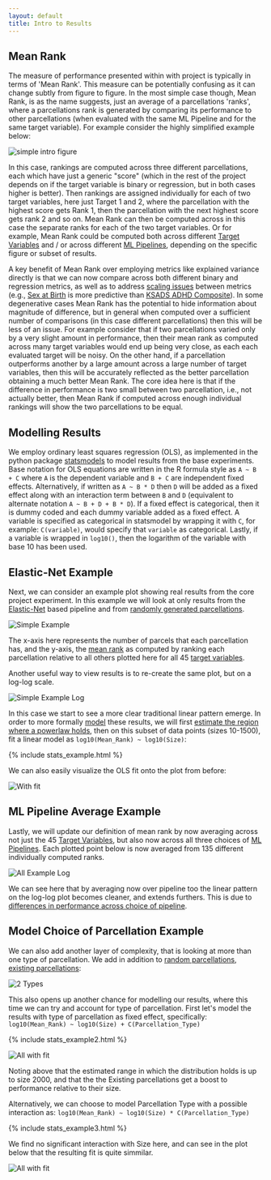 ```yaml
---
layout: default
title: Intro to Results
---
```


## Mean Rank

The measure of performance presented within with project is typically in terms of 'Mean Rank'. This measure can be
potentially confusing as it can change subtly from figure to figure. In the most simple case though, Mean Rank, is 
as the name suggests, just an average of a parcellations 'ranks', where a parcellations rank is generated by comparing its
performance to other parcellations (when evaluated with the same ML Pipeline and for the same target variable). For example
consider the highly simplified example below:

![simple intro figure](https://raw.githubusercontent.com/sahahn/parc_scaling/master/data/intro_figure1.png)

In this case, rankings are computed across three different parcellations, each which have just a generic "score"
(which in the rest of the project depends on if the target variable is binary or regression,
but in both cases higher is better). Then rankings are assigned individually for each of two target variables,
here just Target 1 and 2, where the parcellation with the highest score gets Rank 1, then the parcellation with the next highest
score gets rank 2 and so on. Mean Rank can then be computed across in this case the separate ranks for each of the
two target variables. Or for example, Mean Rank could be computed both across different [Target Variables](./variables.html)
and / or across different [ML Pipelines](./ml_pipelines.html), depending on the specific figure or subset of results.

A key benefit of Mean Rank over employing metrics like explained variance directly is that we can now compare across both
different binary and regression metrics, as well as to address [scaling issues](./scaling_issues.html) between metrics
(e.g., [Sex at Birth](./target_variables#sex-at-birth) is more predictive than
[KSADS ADHD Composite](./target_variables#ksads-adhd-composite)). In some degenerative cases Mean Rank has the potential to hide
information about magnitude of difference, but in general when computed over a sufficient number of comparisons (in this case
different parcellations) then this will be less of an issue. For example consider that if two parcellations varied only by
a very slight amount in performance, then their mean rank as computed across many target variables would end up being very close,
as each each evaluated target will be noisy. On the other hand, if a parcellation outperforms another by a large amount across
a large number of target variables, then this will be accurately reflected as the better parcellation obtaining a much better
Mean Rank. The core idea here is that if the difference in performance is two small between two parcellation, i.e., not actually better,
then Mean Rank if computed across enough individual rankings will show the two parcellations to be equal.

## Modelling Results

We employ ordinary least squares regression (OLS), as implemented in the python package [statsmodels](https://www.statsmodels.org/stable/index.html)
to model results from the base experiments. Base notation for OLS equations are written in the R formula style as `A ~ B + C`
where `A` is the dependent variable and `B + C` are independent fixed effects.
Alternatively, if written as `A ~ B * D` then `D` will be added as a fixed effect
along with an interaction term between `B` and `D` (equivalent to alternate notation `A ~ B + D + B * D`).
If a fixed effect is categorical, then it is dummy coded and each dummy variable added as a fixed effect. A variable is specified as categorical in statsmodel by wrapping it with `C`, for example: `C(variable)`, would specify that `variable` as categorical.
Lastly, if a variable is wrapped in `log10()`, then the logarithm of the variable with base 10 has been used.


## Elastic-Net Example

Next, we can consider an example plot showing real results from the core project experiment. In
this example we will look at only results from the [Elastic-Net](./ml_pipelines#elastic-net.html) based pipeline
and from [randomly generated parcellations](./parcellations#random-parcellations).

![Simple Example](https://raw.githubusercontent.com/sahahn/parc_scaling/master/analyze/Figures/simple_example.png)

The x-axis here represents the number of parcels that each parcellation has, and the y-axis, the [mean rank](./results_intro#mean-rank) as
computed by ranking each parcellation relative to all others plotted here for all 45 [target variables](./variables.html).

Another useful way to view results is to re-create the same plot, but on a log-log scale.

![Simple Example Log](https://raw.githubusercontent.com/sahahn/parc_scaling/master/analyze/Figures/simple_example_log.png)

In this case we start to see a more clear traditional linear pattern emerge.
In order to more formally [model](./results_intro#modelling-results) these results, we will first [estimate the region where
a powerlaw holds](./estimate_powerlaw.html), then on this subset of data points (sizes 10-1500),
fit a linear model as `log10(Mean_Rank) ~ log10(Size)`:

{% include stats_example.html %}

We can also easily visualize the OLS fit onto the plot from before:

![With fit](https://raw.githubusercontent.com/sahahn/parc_scaling/master/analyze/Figures/simple_example_log_with_fit2.png)

## ML Pipeline Average Example

Lastly, we will update our definition of mean rank by now averaging across not just the 45 [Target Variables](./variables.html), but also
now across all three choices of [ML Pipelines](./ml_pipelines.html).
Each plotted point below is now averaged from 135 different individually computed ranks.

![All Example Log](https://raw.githubusercontent.com/sahahn/parc_scaling/master/analyze/Figures/all_example_log.png)

We can see here that by averaging now over pipeline too the linear pattern on the log-log plot becomes cleaner, and extends furthers.
This is due to [differences in performance across choice of pipeline](./by_pipeline.html).

## Model Choice of Parcellation Example

We can also add another layer of complexity, that is looking at more than one type of parcellation. We add in addition to
[random parcellations](./parcellations#random-parcellations), [existing parcellations](./parcellations#existing-parcellations):

![2 Types](https://raw.githubusercontent.com/sahahn/parc_scaling/master/analyze/Figures/all_example_log_2parcs.png)

This also opens up another chance for modelling our results, where this time we can try and account for type of parcellation. First
let's model the results with type of parcellation as fixed effect, specifically: `log10(Mean_Rank) ~ log10(Size) + C(Parcellation_Type)`

{% include stats_example2.html %}

![All with fit](https://raw.githubusercontent.com/sahahn/parc_scaling/master/analyze/Figures/all_with_fit_example.png)

Noting above that the estimated range in which the distribution holds is up to size 2000, and that the the Existing parcellations get a boost to performance
relative to their size.

Alternatively, we can choose to model Parcellation Type with a possible interaction as: `log10(Mean_Rank) ~ log10(Size) * C(Parcellation_Type)`

{% include stats_example3.html %}

We find no significant interaction with Size here, and can see in the plot below that the resulting fit is quite simmilar.

![All with fit](https://raw.githubusercontent.com/sahahn/parc_scaling/master/analyze/Figures/all_with_fit_example_interaction.png)


